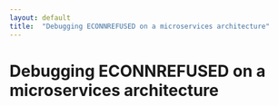 ```yaml
---
layout: default
title:  "Debugging ECONNREFUSED on a microservices architecture"
---
```


# Debugging ECONNREFUSED on a microservices architecture


